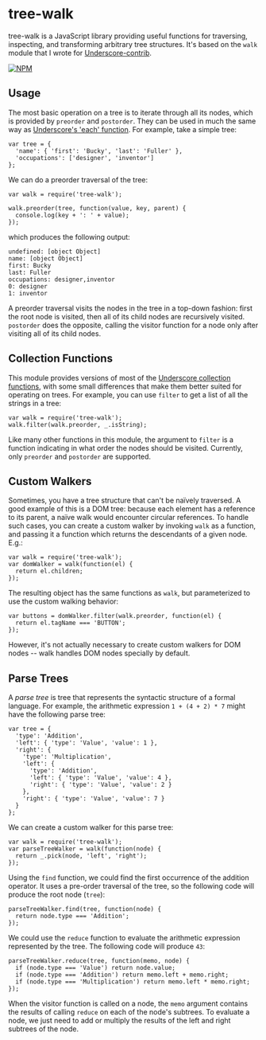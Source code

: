 tree-walk
=========

tree-walk is a JavaScript library providing useful functions for traversing,
inspecting, and transforming arbitrary tree structures. It's based on the
`walk` module that I wrote for [Underscore-contrib](http://documentcloud.github.io/underscore-contrib/).

[![NPM](https://nodei.co/npm/tree-walk.png?compact=true)](https://nodei.co/npm/tree-walk/)

Usage
-----

The most basic operation on a tree is to iterate through all its nodes, which
is provided by `preorder` and `postorder`. They can be used in much the same
way as [Underscore's 'each' function][each]. For example, take a simple tree:

[each]: http://underscorejs.org/#each

    var tree = {
      'name': { 'first': 'Bucky', 'last': 'Fuller' },
      'occupations': ['designer', 'inventor']
    };

We can do a preorder traversal of the tree:

    var walk = require('tree-walk');

    walk.preorder(tree, function(value, key, parent) {
      console.log(key + ': ' + value);
    });

which produces the following output:

    undefined: [object Object]
    name: [object Object]
    first: Bucky
    last: Fuller
    occupations: designer,inventor
    0: designer
    1: inventor

A preorder traversal visits the nodes in the tree in a top-down fashion: first
the root node is visited, then all of its child nodes are recursively visited.
`postorder` does the opposite, calling the visitor function for a node
only after visiting all of its child nodes.

Collection Functions
--------------------

This module provides versions of most of the
[Underscore collection functions](http://underscorejs.org/#collections), with
some small differences that make them better suited for operating on trees. For
example, you can use `filter` to get a list of all the strings in a tree:

    var walk = require('tree-walk');
    walk.filter(walk.preorder, _.isString);

Like many other functions in this module, the argument to `filter` is a function
indicating in what order the nodes should be visited. Currently, only
`preorder` and `postorder` are supported.

Custom Walkers
--------------

Sometimes, you have a tree structure that can't be naïvely traversed. A good
example of this is a DOM tree: because each element has a reference to its
parent, a naïve walk would encounter circular references. To handle such cases,
you can create a custom walker by invoking `walk` as a function, and passing
it a function which returns the descendants of a given node. E.g.:

    var walk = require('tree-walk');
    var domWalker = walk(function(el) {
      return el.children;
    });

The resulting object has the same functions as `walk`, but parameterized
to use the custom walking behavior:

    var buttons = domWalker.filter(walk.preorder, function(el) {
      return el.tagName === 'BUTTON';
    });

However, it's not actually necessary to create custom walkers for DOM nodes --
walk handles DOM nodes specially by default.

Parse Trees
-----------

A _parse tree_ is tree that represents the syntactic structure of a formal
language. For example, the arithmetic expression `1 + (4 + 2) * 7` might have the
following parse tree:

    var tree = {
      'type': 'Addition',
      'left': { 'type': 'Value', 'value': 1 },
      'right': {
        'type': 'Multiplication',
        'left': {
  	      'type': 'Addition',
  	      'left': { 'type': 'Value', 'value': 4 },
  	      'right': { 'type': 'Value', 'value': 2 }
        },
        'right': { 'type': 'Value', 'value': 7 }
      }
    };

We can create a custom walker for this parse tree:

    var walk = require('tree-walk');
    var parseTreeWalker = walk(function(node) {
      return _.pick(node, 'left', 'right');
    });

Using the `find` function, we could find the first occurrence of the addition
operator. It uses a pre-order traversal of the tree, so the following code
will produce the root node (`tree`):

    parseTreeWalker.find(tree, function(node) {
      return node.type === 'Addition';
    });

We could use the `reduce` function to evaluate the arithmetic expression
represented by the tree. The following code will produce `43`:

    parseTreeWalker.reduce(tree, function(memo, node) {
      if (node.type === 'Value') return node.value;
      if (node.type === 'Addition') return memo.left + memo.right;
      if (node.type === 'Multiplication') return memo.left * memo.right;
    });

When the visitor function is called on a node, the `memo` argument contains
the results of calling `reduce` on each of the node's subtrees. To evaluate a
node, we just need to add or multiply the results of the left and right
subtrees of the node.
